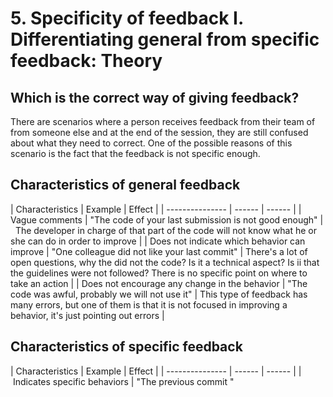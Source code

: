 # 5. Specificity of feedback I. Differentiating general from specific feedback: Theory

## Which is the correct way of giving feedback?

There are scenarios where a person receives feedback from their team of from someone else and at the end of the session, they are still confused about what they need to correct. One of the possible reasons of this scenario is the fact that the feedback is not specific enough.

## Characteristics of general feedback

| Characteristics | Example | Effect |
| --------------- | ------  | ------ |
| Vague comments  | "The code of your last submission is not good enough"       |  The developer in charge of that part of the code will not know what he or she can do in order to improve  |
| Does not indicate which behavior can improve | "One colleague did not like your last commit" | There's a lot of open questions, why the did not the code? Is it a technical aspect? Is ii that the guidelines were not followed? There is no specific point on where to take an action |
| Does not encourage any change in the behavior | "The code was awful, probably we will not use it" | This type of feedback has many errors, but one of them is that it is not focused in improving a behavior, it's just pointing out errors |

## Characteristics of specific feedback

| Characteristics | Example | Effect |
| --------------- | ------  | ------ |
| Indicates specific behaviors | "The previous commit "
